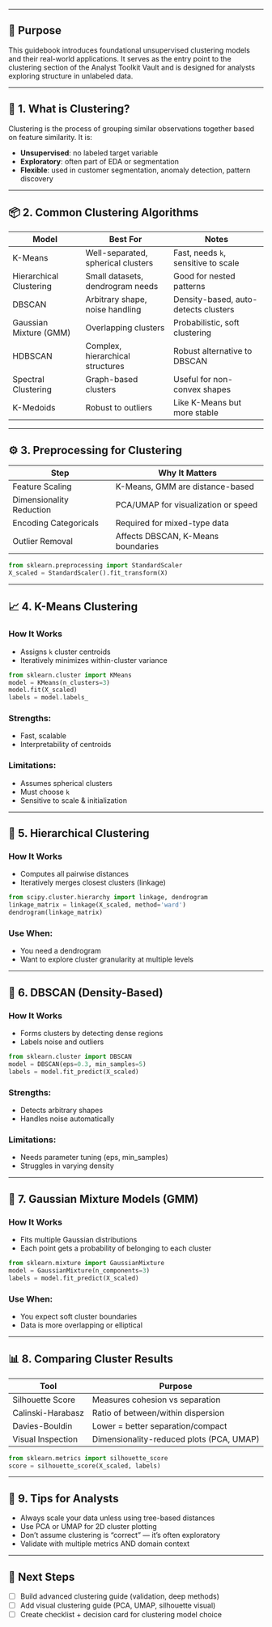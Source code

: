 ___
## 🎯 Purpose

This guidebook introduces foundational unsupervised clustering models and their real-world applications. It serves as the entry point to the clustering section of the Analyst Toolkit Vault and is designed for analysts exploring structure in unlabeled data.

---

## 🧠 1. What is Clustering?

Clustering is the process of grouping similar observations together based on feature similarity. It is:

* **Unsupervised**: no labeled target variable
* **Exploratory**: often part of EDA or segmentation
* **Flexible**: used in customer segmentation, anomaly detection, pattern discovery

---

## 📦 2. Common Clustering Algorithms

| Model                   | Best For                           | Notes                                |
| ----------------------- | ---------------------------------- | ------------------------------------ |
| K-Means                 | Well-separated, spherical clusters | Fast, needs `k`, sensitive to scale  |
| Hierarchical Clustering | Small datasets, dendrogram needs   | Good for nested patterns             |
| DBSCAN                  | Arbitrary shape, noise handling    | Density-based, auto-detects clusters |
| Gaussian Mixture (GMM)  | Overlapping clusters               | Probabilistic, soft clustering       |
| HDBSCAN                 | Complex, hierarchical structures   | Robust alternative to DBSCAN         |
| Spectral Clustering     | Graph-based clusters               | Useful for non-convex shapes         |
| K-Medoids               | Robust to outliers                 | Like K-Means but more stable         |

---

## ⚙️ 3. Preprocessing for Clustering

| Step                     | Why It Matters                      |
| ------------------------ | ----------------------------------- |
| Feature Scaling          | K-Means, GMM are distance-based     |
| Dimensionality Reduction | PCA/UMAP for visualization or speed |
| Encoding Categoricals    | Required for mixed-type data        |
| Outlier Removal          | Affects DBSCAN, K-Means boundaries  |

```python
from sklearn.preprocessing import StandardScaler
X_scaled = StandardScaler().fit_transform(X)
```

---

## 📈 4. K-Means Clustering

### How It Works

* Assigns `k` cluster centroids
* Iteratively minimizes within-cluster variance

```python
from sklearn.cluster import KMeans
model = KMeans(n_clusters=3)
model.fit(X_scaled)
labels = model.labels_
```

### Strengths:

* Fast, scalable
* Interpretability of centroids

### Limitations:

* Assumes spherical clusters
* Must choose `k`
* Sensitive to scale & initialization

---

## 🌲 5. Hierarchical Clustering

### How It Works

* Computes all pairwise distances
* Iteratively merges closest clusters (linkage)

```python
from scipy.cluster.hierarchy import linkage, dendrogram
linkage_matrix = linkage(X_scaled, method='ward')
dendrogram(linkage_matrix)
```

### Use When:

* You need a dendrogram
* Want to explore cluster granularity at multiple levels

---

## 🌊 6. DBSCAN (Density-Based)

### How It Works

* Forms clusters by detecting dense regions
* Labels noise and outliers

```python
from sklearn.cluster import DBSCAN
model = DBSCAN(eps=0.3, min_samples=5)
labels = model.fit_predict(X_scaled)
```

### Strengths:

* Detects arbitrary shapes
* Handles noise automatically

### Limitations:

* Needs parameter tuning (eps, min\_samples)
* Struggles in varying density

---

## 🎲 7. Gaussian Mixture Models (GMM)

### How It Works

* Fits multiple Gaussian distributions
* Each point gets a probability of belonging to each cluster

```python
from sklearn.mixture import GaussianMixture
model = GaussianMixture(n_components=3)
labels = model.fit_predict(X_scaled)
```

### Use When:

* You expect soft cluster boundaries
* Data is more overlapping or elliptical

---

## 📊 8. Comparing Cluster Results

| Tool              | Purpose                                  |
| ----------------- | ---------------------------------------- |
| Silhouette Score  | Measures cohesion vs separation          |
| Calinski-Harabasz | Ratio of between/within dispersion       |
| Davies-Bouldin    | Lower = better separation/compact        |
| Visual Inspection | Dimensionality-reduced plots (PCA, UMAP) |

```python
from sklearn.metrics import silhouette_score
score = silhouette_score(X_scaled, labels)
```

---

## 📌 9. Tips for Analysts

* Always scale your data unless using tree-based distances
* Use PCA or UMAP for 2D cluster plotting
* Don’t assume clustering is “correct” — it’s often exploratory
* Validate with multiple metrics AND domain context

---

## 📅 Next Steps

* [ ] Build advanced clustering guide (validation, deep methods)
* [ ] Add visual clustering guide (PCA, UMAP, silhouette visual)
* [ ] Create checklist + decision card for clustering model choice
